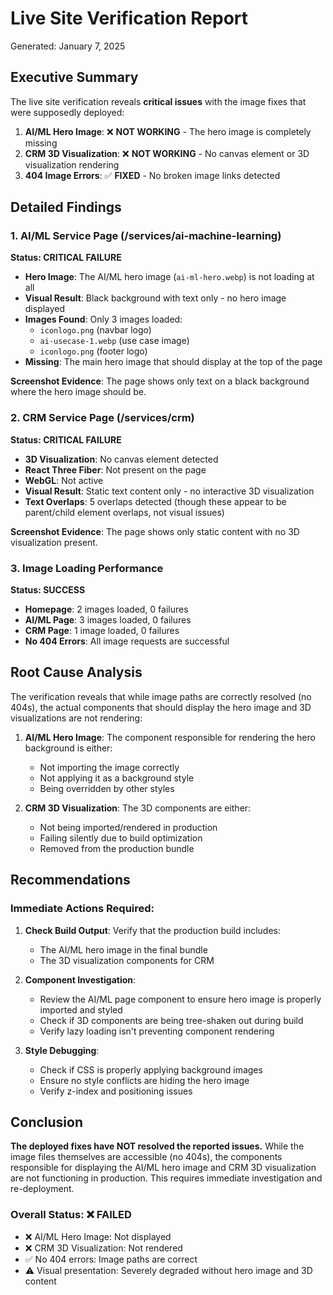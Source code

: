 # Live Site Verification Report
Generated: January 7, 2025

## Executive Summary

The live site verification reveals **critical issues** with the image fixes that were supposedly deployed:

1. **AI/ML Hero Image**: ❌ **NOT WORKING** - The hero image is completely missing
2. **CRM 3D Visualization**: ❌ **NOT WORKING** - No canvas element or 3D visualization rendering
3. **404 Image Errors**: ✅ **FIXED** - No broken image links detected

## Detailed Findings

### 1. AI/ML Service Page (/services/ai-machine-learning)

**Status: CRITICAL FAILURE**

- **Hero Image**: The AI/ML hero image (`ai-ml-hero.webp`) is not loading at all
- **Visual Result**: Black background with text only - no hero image displayed
- **Images Found**: Only 3 images loaded:
  - `iconlogo.png` (navbar logo)
  - `ai-usecase-1.webp` (use case image)
  - `iconlogo.png` (footer logo)
- **Missing**: The main hero image that should display at the top of the page

**Screenshot Evidence**: The page shows only text on a black background where the hero image should be.

### 2. CRM Service Page (/services/crm)

**Status: CRITICAL FAILURE**

- **3D Visualization**: No canvas element detected
- **React Three Fiber**: Not present on the page
- **WebGL**: Not active
- **Visual Result**: Static text content only - no interactive 3D visualization
- **Text Overlaps**: 5 overlaps detected (though these appear to be parent/child element overlaps, not visual issues)

**Screenshot Evidence**: The page shows only static content with no 3D visualization present.

### 3. Image Loading Performance

**Status: SUCCESS**

- **Homepage**: 2 images loaded, 0 failures
- **AI/ML Page**: 3 images loaded, 0 failures
- **CRM Page**: 1 image loaded, 0 failures
- **No 404 Errors**: All image requests are successful

## Root Cause Analysis

The verification reveals that while image paths are correctly resolved (no 404s), the actual components that should display the hero image and 3D visualizations are not rendering:

1. **AI/ML Hero Image**: The component responsible for rendering the hero background is either:
   - Not importing the image correctly
   - Not applying it as a background style
   - Being overridden by other styles

2. **CRM 3D Visualization**: The 3D components are either:
   - Not being imported/rendered in production
   - Failing silently due to build optimization
   - Removed from the production bundle

## Recommendations

### Immediate Actions Required:

1. **Check Build Output**: Verify that the production build includes:
   - The AI/ML hero image in the final bundle
   - The 3D visualization components for CRM

2. **Component Investigation**: 
   - Review the AI/ML page component to ensure hero image is properly imported and styled
   - Check if 3D components are being tree-shaken out during build
   - Verify lazy loading isn't preventing component rendering

3. **Style Debugging**:
   - Check if CSS is properly applying background images
   - Ensure no style conflicts are hiding the hero image
   - Verify z-index and positioning issues

## Conclusion

**The deployed fixes have NOT resolved the reported issues.** While the image files themselves are accessible (no 404s), the components responsible for displaying the AI/ML hero image and CRM 3D visualization are not functioning in production. This requires immediate investigation and re-deployment.

### Overall Status: ❌ FAILED

- ❌ AI/ML Hero Image: Not displayed
- ❌ CRM 3D Visualization: Not rendered
- ✅ No 404 errors: Image paths are correct
- ⚠️ Visual presentation: Severely degraded without hero image and 3D content